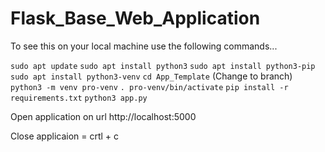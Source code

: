 # Flask_Base_Web_Application

To see this on your local machine use the following commands...

`sudo apt update`
`sudo apt install python3`
`sudo apt install python3-pip`
`sudo apt install python3-venv`
`cd App_Template` (Change to branch)
`python3 -m venv pro-venv`
`. pro-venv/bin/activate`
`pip install -r requirements.txt`
`python3 app.py`

Open application on url http://localhost:5000

Close applicaion = crtl + c